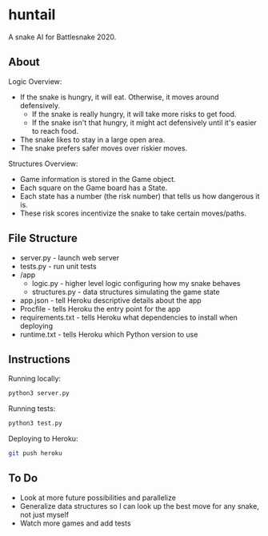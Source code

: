 # huntail

A snake AI for Battlesnake 2020.

## About

Logic Overview:

- If the snake is hungry, it will eat. Otherwise, it moves around defensively.
  - If the snake is really hungry, it will take more risks to get food.
  - If the snake isn't that hungry, it might act defensively until it's easier to reach food.
- The snake likes to stay in a large open area.
- The snake prefers safer moves over riskier moves.

Structures Overview:

- Game information is stored in the Game object.
- Each square on the Game board has a State.
- Each state has a number (the risk number) that tells us how dangerous it is.
- These risk scores incentivize the snake to take certain moves/paths.

## File Structure

- server.py - launch web server
- tests.py - run unit tests
- /app
  - logic.py - higher level logic configuring how my snake behaves
  - structures.py - data structures simulating the game state
- app.json - tell Heroku descriptive details about the app
- Procfile - tells Heroku the entry point for the app
- requirements.txt - tells Heroku what dependencies to install when deploying
- runtime.txt - tells Heroku which Python version to use

## Instructions

Running locally:

```bash
python3 server.py
```

Running tests:

```bash
python3 test.py
```

Deploying to Heroku:

```bash
git push heroku
```

## To Do

- Look at more future possibilities and parallelize
- Generalize data structures so I can look up the best move for any snake, not just myself
- Watch more games and add tests

